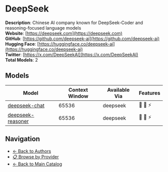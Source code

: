 # DeepSeek

**Description**: Chinese AI company known for DeepSeek-Coder and reasoning-focused language models  
**Website**: [https://deepseek.com](https://deepseek.com)  
**GitHub**: [https://github.com/deepseek-ai](https://github.com/deepseek-ai)  
**Hugging Face**: [https://huggingface.co/deepseek-ai](https://huggingface.co/deepseek-ai)  
**Twitter**: [https://x.com/DeepSeekAI](https://x.com/DeepSeekAI)  
**Total Models**: 2

## Models

| Model | Context Window | Available Via | Features |
|-------|----------------|---------------|----------|
| [deepseek-chat](./models/deepseek-chat.md) | 65536 | deepseek | <span title="Text Processing">📝</span> <span title="Advanced Reasoning">🧠</span> <span title="Response Streaming">⚡</span> |
| [deepseek-reasoner](./models/deepseek-reasoner.md) | 65536 | deepseek | <span title="Text Processing">📝</span> <span title="Advanced Reasoning">🧠</span> <span title="Response Streaming">⚡</span> |

## Navigation

- [← Back to Authors](../README.md)
- [📋 Browse by Provider](../../providers/README.md)
- [← Back to Main Catalog](../../README.md)
